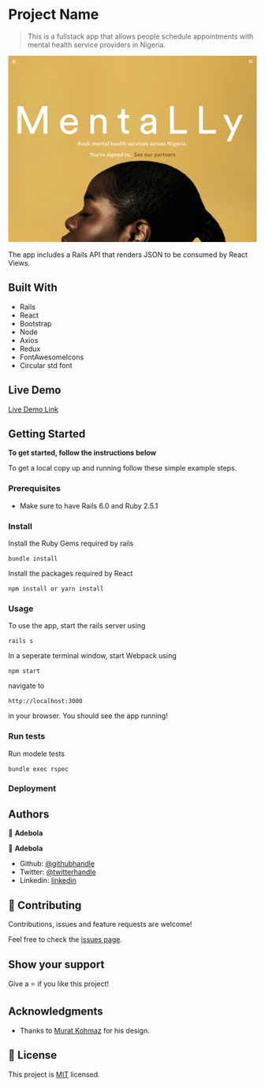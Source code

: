 # Project Name

> This is a fullstack app that allows people schedule
> appointments with mental health service providers in Nigeria.

![screenshot](./app_screenshot.png)

The app includes a Rails API that renders JSON to be consumed
by React Views.

## Built With

- Rails
- React
- Bootstrap
- Node
- Axios
- Redux
- FontAwesomeIcons
- Circular std font

## Live Demo

[Live Demo Link](https://mentally.herokuapp.com)

## Getting Started

**To get started, follow the instructions below**

To get a local copy up and running follow these simple example steps.

### Prerequisites

- Make sure to have Rails 6.0 and Ruby 2.5.1

### Install

Install the Ruby Gems required by rails

```
bundle install
```

Install the packages required by React

```
npm install or yarn install
```

### Usage

To use the app, start the rails server using

```
rails s
```

In a seperate terminal window, start Webpack using

```
npm start
```

navigate to

```
http://localhost:3000
```

in your browser. You should see the app running!

### Run tests

Run modele tests

```
bundle exec rspec
```

### Deployment

## Authors

👤 **Adebola**

👤 **Adebola**

- Github: [@githubhandle](https://github.com/onedebos)
- Twitter: [@twitterhandle](https://twitter.com/debosthefirst)
- Linkedin: [linkedin](https://www.linkedin.com/in/adebola-niran/)

## 🤝 Contributing

Contributions, issues and feature requests are welcome!

Feel free to check the [issues page](issues/).

## Show your support

Give a ⭐️ if you like this project!

## Acknowledgments

- Thanks to [Murat Kohmaz](https://www.behance.net/gallery/26425031/Vespa-Responsive-Redesign) for his design.

## 📝 License

This project is [MIT](lic.url) licensed.
